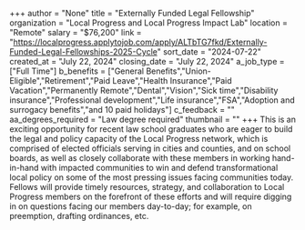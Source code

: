 +++
author = "None"
title = "Externally Funded Legal Fellowship"
organization = "Local Progress and Local Progress Impact Lab"
location = "Remote"
salary = "$76,200"
link = "https://localprogress.applytojob.com/apply/ALTbTG7fkd/Externally-Funded-Legal-Fellowships-2025-Cycle"
sort_date = "2024-07-22"
created_at = "July 22, 2024"
closing_date = "July 22, 2024"
a_job_type = ["Full Time"]
b_benefits = ["General Benefits","Union-Eligible","Retirement","Paid Leave","Health Insurance","Paid Vacation","Permanently Remote","Dental","Vision","Sick time","Disability insurance","Professional development","Life insurance","FSA","Adoption and surrogacy benefits","and 10 paid holidays"]
c_feedback = ""
aa_degrees_required = "Law degree required"
thumbnail = ""
+++
This is an exciting opportunity for recent law school graduates who are eager to build the legal and policy capacity of the Local Progress network, which is comprised of elected officials serving in cities and counties, and on school boards, as well as closely collaborate with these members in working hand-in-hand with impacted communities to win and defend transformational local policy on some of the most pressing issues facing communities today. Fellows will provide timely resources, strategy, and collaboration to Local Progress members on the forefront of these efforts and will require digging in on questions facing our members day-to-day; for example, on preemption, drafting ordinances, etc. 